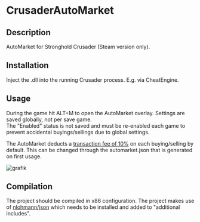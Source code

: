 # CrusaderAutoMarket

## Description
AutoMarket for Stronghold Crusader (Steam version only).

## Installation
Inject the .dll into the running Crusader process. E.g. via CheatEngine.

## Usage
During the game hit ALT+M to open the AutoMarket overlay.
Settings are saved globally, not per save game.  
The "Enabled" status is not saved and must be re-enabled each game to prevent accidental buyings/sellings due to global settings.

The AutoMarket deducts a <ins>transaction fee of 10%</ins> on each buying/selling by default. This can be changed through the automarket.json that is generated on first usage.

![grafik](https://github.com/user-attachments/assets/d40d0e54-d55f-4b67-9309-a99ab525bce4)

## Compilation
The project should be compiled in x86 configuration.
The project makes use of [nlohmann/json](https://github.com/nlohmann/json) which needs to be installed and added to "additional includes".
